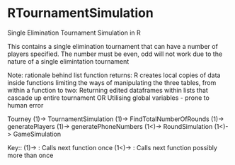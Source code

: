 # RTournamentSimulation
Single Elimination Tournament Simulation in R

This contains a single elimination tournament that can have a number of players specified. The number must be even, odd will not work due to the nature of a single elimintation tournament


Note: rationale behind list function returns: R creates local copies of data inside functions limiting the
ways of manipulating the three tables, from within a function to two:
Returning edited dataframes within lists that cascade up entire tournament OR
Utilising global variables - prone to human error


Tourney (1)-> TournamentSimulation (1)-> FindTotalNumberOfRounds 
       (1)-> generatePlayers (1)-> generatePhoneNumbers
        (1<)-> RoundSimulation (1<)-> GameSimulation


Key::
(1)-> : Calls next function once
(1<)-> : Calls next function possibly more than once
